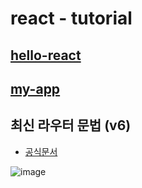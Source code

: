 # react - tutorial

## [hello-react](hello-react/README.md)


## [my-app](my-app/README.md)


## 최신 라우터 문법 (v6)

- [공식문서](https://reacttraining.com/blog/react-router-v6-pre/)


![image](https://user-images.githubusercontent.com/66653324/179033771-c34ccb48-c789-4cc8-9705-ad2ccca3ec43.png)
